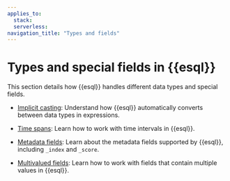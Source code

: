 ```yaml
---
applies_to:
  stack:
  serverless:
navigation_title: "Types and fields"
---
```


# Types and special fields in {{esql}}

This section details how {{esql}} handles different data types and special fields.

* [Implicit casting](esql-implicit-casting.md): Understand how {{esql}} automatically converts between data types in expressions.

* [Time spans](esql-time-spans.md): Learn how to work with time intervals in {{esql}}.

* [Metadata fields](esql-metadata-fields.md): Learn about the metadata fields supported by {{esql}}, including `_index` and `_score`.

* [Multivalued fields](esql-multivalued-fields.md): Learn how to work with fields that contain multiple values in {{esql}}.
